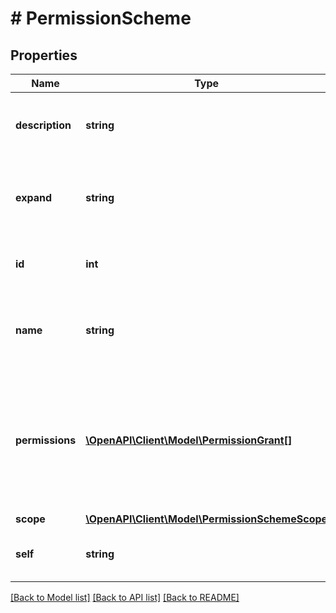 # # PermissionScheme

## Properties

Name | Type | Description | Notes
------------ | ------------- | ------------- | -------------
**description** | **string** | A description for the permission scheme. | [optional]
**expand** | **string** | The expand options available for the permission scheme. | [optional] [readonly]
**id** | **int** | The ID of the permission scheme. | [optional] [readonly]
**name** | **string** | The name of the permission scheme. Must be unique. |
**permissions** | [**\OpenAPI\Client\Model\PermissionGrant[]**](PermissionGrant.md) | The permission scheme to create or update. See [About permission schemes and grants](../api-group-permission-schemes/#about-permission-schemes-and-grants) for more information. | [optional]
**scope** | [**\OpenAPI\Client\Model\PermissionSchemeScope**](PermissionSchemeScope.md) |  | [optional]
**self** | **string** | The URL of the permission scheme. | [optional] [readonly]

[[Back to Model list]](../../README.md#models) [[Back to API list]](../../README.md#endpoints) [[Back to README]](../../README.md)
